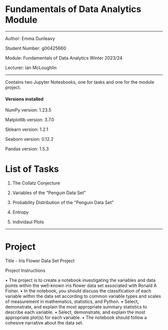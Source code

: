 # Fundamentals of Data Analytics Module

***
Author: Emma Dunleavy

Student Number: g00425660

Module: Fundamentals of Data Analytics Winter 2023/24 

Lecturer: Ian McLoughlin
***


Contains two Jupyter Notesbooks, one for tasks and one for the module project.

#### Versions installed

NumPy version: 1.23.5 

Matplotlib version: 3.7.0 

Sklearn version: 1.2.1 

Seaborn version: 0.12.2 

Pandas version: 1.5.3

# List of Tasks 
1. The Collatz Conjecture

2. Variables of the "Penguin Data Set" 

3. Probability Distribution of the "Penguin Data Set" 

4. Entropy 

5. Individaul Plots

***

# Project

Title - Iris Flower Data Set Project 

Project Instructions


• The project is to create a notebook investigating the variables and
data points within the well-known iris flower data set associated
with Ronald A Fisher.
• In the notebook, you should discuss the classification of each
variable within the data set according to common variable types
and scales of measurement in mathematics, statistics, and Python.
• Select, demonstrate, and explain the most appropriate summary
statistics to describe each variable.
• Select, demonstrate, and explain the most appropriate plot(s) for
each variable.
• The notebook should follow a cohesive narrative about the data
set.
